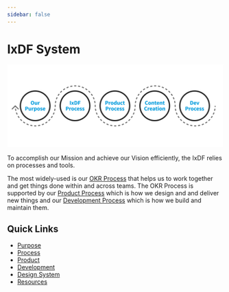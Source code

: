 ```yaml
---
sidebar: false
---
```


# IxDF System

![](./images/hero-all.svg)

To accomplish our Mission and achieve our Vision efficiently, the IxDF relies on processes and tools.

The most widely-used is our [OKR Process](/process) that helps us to work together and get things done within and across teams. The
OKR Process is supported by our [Product Process](/product) which is how we design and and deliver new things and our [Development
Process](/development) which is how we build and maintain them.

## Quick Links

-   [Purpose](about/purpose.md)
-   [Process](process)
-   [Product](product)
-   [Development](development)
-   [Design System](https://design-system.interaction-design.org/)
-   [Resources](resources)

